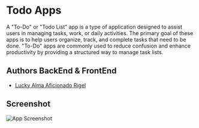 
# Todo Apps

A "To-Do" or "Todo List" app is a type of application designed to assist users in managing tasks, work, or daily activities. The primary goal of these apps is to help users organize, track, and complete tasks that need to be done. "To-Do" apps are commonly used to reduce confusion and enhance productivity by providing a structured way to manage task lists.
## Authors BackEnd & FrontEnd

- [Lucky Alma Aficionado Rigel](https://www.github.com/Rigel9802)



## Screenshot


![App Screenshot](https://user-images.githubusercontent.com/79635999/258574610-3503d8d9-e8fe-4a1e-9077-3a810ad1bc35.png)

